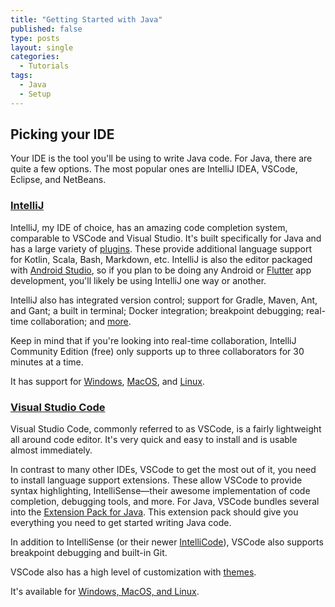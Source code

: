 ```yaml
---
title: "Getting Started with Java"
published: false
type: posts
layout: single
categories:
  - Tutorials
tags:
  - Java
  - Setup
---
```


## Picking your IDE

Your IDE is the tool you'll be using to write Java code. For Java, there are quite a few options. The most popular ones are IntelliJ IDEA, VSCode, Eclipse, and NetBeans.

### [IntelliJ](https://www.jetbrains.com/idea/)

IntelliJ, my IDE of choice, has an amazing code completion system, comparable to VSCode and Visual Studio. It's built specifically for Java and has a large variety of [plugins](https://plugins.jetbrains.com/idea). These provide additional language support for Kotlin, Scala, Bash, Markdown, etc. IntelliJ is also the editor packaged with [Android Studio](https://developer.android.com/studio), so if you plan to be doing any Android or [Flutter](https://flutter.dev/?gclsrc=ds&gclsrc=ds) app development, you'll likely be using IntelliJ one way or another.

IntelliJ also has integrated version control; support for Gradle, Maven, Ant, and Gant; a built in terminal; Docker integration; breakpoint debugging; real-time collaboration; and [more](https://www.jetbrains.com/idea/features/).

Keep in mind that if you're looking into real-time collaboration, IntelliJ Community Edition (free) only supports up to three collaborators for 30 minutes at a time.

It has support for [Windows](https://www.jetbrains.com/idea/download/#section=windows), [MacOS](https://www.jetbrains.com/idea/download/#section=mac), and [Linux](https://www.jetbrains.com/idea/download/#section=linux).

### [Visual Studio Code](https://code.visualstudio.com/)

Visual Studio Code, commonly referred to as VSCode, is a fairly lightweight all around code editor. It's very quick and easy to install and is usable almost immediately.

In contrast to many other IDEs, VSCode to get the most out of it, you need to install language support extensions. These allow VSCode to provide syntax highlighting, IntelliSense—their awesome implementation of code completion, debugging tools, and more. For Java, VSCode bundles several into the [Extension Pack for Java](https://marketplace.visualstudio.com/items?itemName=vscjava.vscode-java-pack). This extension pack should give you everything you need to get started writing Java code.

In addition to IntelliSense (or their newer [IntelliCode](https://docs.microsoft.com/en-us/visualstudio/intellicode/intellicode-visual-studio-code)), VSCode also supports breakpoint debugging and built-in Git.

VSCode also has a high level of customization with [themes](https://code.visualstudio.com/docs/getstarted/themes). 

It's available for [Windows, MacOS, and Linux](https://code.visualstudio.com/Download).
